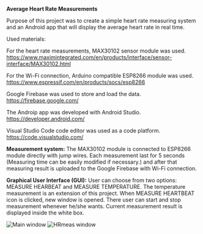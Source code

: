 **Average Heart Rate Measurements**

Purpose of this project was to create a simple heart rate measuring system and an Android app that will display the average heart rate in real time.

Used materials:

For the heart rate measurements, MAX30102 sensor module was used. 
https://www.maximintegrated.com/en/products/interface/sensor-interface/MAX30102.html

For the Wi-Fi connection, Arduino compatible ESP8266 module was used.
https://www.espressif.com/en/products/socs/esp8266

Google Firebase was used to store and load the data. 
https://firebase.google.com/

The Androip app was developed with Android Studio. 
https://developer.android.com/

Visual Studio Code code editor was used as a code platform. 
https://code.visualstudio.com/

**Measurement system:** The MAX30102 module is connected to ESP8266 module directly with jump wires. Each measurement last for 5 seconds (Measuring time can be easily modified if necessary.) and after that measuring result is uploaded to the Google Firebase with Wi-Fi connection. 

**Graphical User Interface (GUI):** User can choose from two options: MEASURE HEARBEAT and MEASURE TEMPERATURE. The temperature measurement is an extension of this project. When MEASURE HEARTBEAT icon is clicked, new window is opened. There user can start and stop measurement whenever he/she wants. Current measurement result is displayed inside the white box.

![Main window](https://user-images.githubusercontent.com/69817509/109138651-451e1880-7763-11eb-9057-a98dc072b6ac.PNG) ![HRmeas window](https://user-images.githubusercontent.com/69817509/109154793-786aa280-7777-11eb-85a8-6a9063d6d8ad.PNG)




